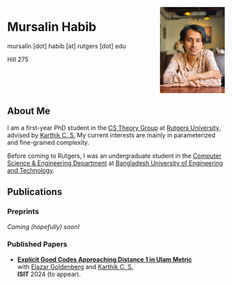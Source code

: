<head>
    <link href="https://fonts.googleapis.com/css2?family=Roboto:wght@300;400;700&display=swap" rel="stylesheet">
    <link rel="stylesheet" type="text/css" href="/styles.css">
    <title>Mursalin Habib</title>
</head>

<style>
    .header-section {
        display: flex;
        justify-content: space-between; /* this spaces the details and photo apart */
        align-items: flex-start; /* aligns items to the top */
    }

    .profile-photo {
        width: 150px; /* or your desired width */
        margin-left: 20px; /* some space between the details and the photo */
    }

    .details {
        /* If you want to push the name down a little, use margin-top with a smaller value like 10px or 20px */
        margin-top: -10px;
    }
</style>

<div class="header-section">
    <div class="details">
        <h1>Mursalin Habib</h1>
        mursalin [dot] habib [at] rutgers [dot] edu
        <!-- Uncomment the below line when you have your room number -->
        <p>Hill 275</p>
    </div>
    <img src="/files/website-photo.jpg" alt="Mursalin Habib" class="profile-photo">
</div>

## About Me

I am a first-year PhD student in the [CS Theory Group](https://theory.cs.rutgers.edu/) at [Rutgers University](https://www.rutgers.edu/), advised by [Karthik C. S.](http://karthikcs.org/) My current interests are mainly in parameterized and fine-grained complexity.

Before coming to Rutgers, I was an undergraduate student in the [Computer Science & Engineering Department](https://cse.buet.ac.bd/) at [Bangladesh University of Engineering and Technology](https://www.buet.ac.bd/).

## Publications



### Preprints
_Coming (hopefully) soon!_


### Published Papers
- **[Explicit Good Codes Approaching Distance 1 in Ulam Metric](https://arxiv.org/abs/2401.17235)**
  <br>with [Elazar Goldenberg](https://sites.google.com/site/elazargoldenberg/home) and [Karthik C. S.](http://karthikcs.org/)
  <br>**ISIT** 2024 (to appear).



